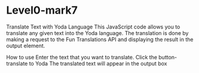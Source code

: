 # Level0-mark7

Translate Text with Yoda Language This JavaScript code allows you to translate any given text into the Yoda language. The translation is done by making a request to the Fun Translations API and displaying the result in the output element.

How to use 
Enter the text that you want to translate. 
Click the button- translate to Yoda
The translated text will appear in the output box
